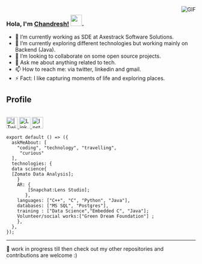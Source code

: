   <img align="right" alt="GIF" src="https://github-readme-stats.vercel.app/api?username=chandresh189&show_icons=true&theme=dark&hide_border=true)" />

### Hola, I'm [Chandresh!]() <img src="https://raw.githubusercontent.com/vatsa287/vatsa287/master/assets/Hi.gif?raw=true" width="30px">. 

<!---
ChandreshAxestrack/ChandreshAxestrack is a ✨ special ✨ repository because its `README.md` (this file) appears on your GitHub profile.
You can click the Preview link to take a look at your changes.
--->

- 🔭 I’m currently working as SDE at Axestrack Software Solutions.
- 🌱 I’m currently exploring different technologies but working mainly on Backend (Java).
- 👯 I’m looking to collaborate on some open source projects.
- 💬 Ask me about anything related to tech.
- 📫 How to reach me: via twitter, linkedin and gmail.
- ⚡ Fact: I like capturing moments of life and exploring places.

<!--
<p align="center">
  Visitor count<br>
  <img src="https://profile-counter.glitch.me/chandreshAxestrack/count.svg" />
</p>
-->

## Profile
<br/>

<a href="https://twitter.com/Chandreshsingh_?s=20">
<img align="centre" alt=" | Twitter" width="30px" src="https://cdn.jsdelivr.net/npm/simple-icons@v3/icons/twitter.svg" />
</a>
<a href="https://www.linkedin.com/in/chandresh-singh-a01386169">
<img align="centre" alt="LinkdeIN" width="30px" src="https://cdn.jsdelivr.net/npm/simple-icons@v3/icons/linkedin.svg" />
<a href="https://www.instagram.com/moon__myst/">
<img align="centre" alt="Instagram" width="30px" src="https://cdn.jsdelivr.net/npm/simple-icons@v3/icons/instagram.svg" />
</a>


```
export default () => ({
  askMeAbout: [
    "coding", "technology", "travelling",
     "curious"
  ],
  technologies: {
  data science{
  [Zomato Data Analysis];
    }
    AR: {
        [Snapchat:Lens Studio];
       },
    languages: ["C++", "C", "Python", "Java"],
    databases: ["MS SQL", "Postgres"],
    training : ["Data Science","Embedded C", "Java"];
    Volunteer/social works:["Green Dream Foundation"] ;
    }, 
  },
});
```
---

📝 work in progress till then check out my other repositories and contributions are welcome :)
